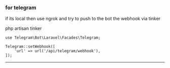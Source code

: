### for telegram
if its local then use ngrok and try to push to the bot the webhook via tinker 

php artisan tinker

```
use Telegram\Bot\Laravel\Facades\Telegram;

Telegram::setWebhook([
    'url' => url('/api/telegram/webhook'),
]);
```

---


